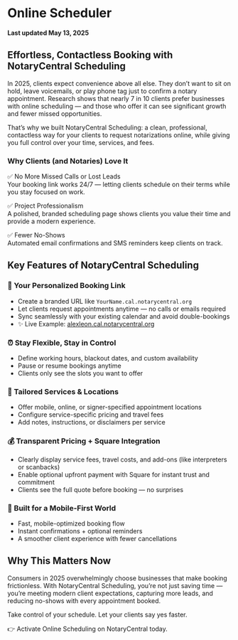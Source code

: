 # Online Scheduler
**Last updated May 13, 2025**

## Effortless, Contactless Booking with NotaryCentral Scheduling

In 2025, clients expect convenience above all else. They don’t want to sit on hold, leave voicemails, or play phone tag just to confirm a notary appointment. Research shows that nearly 7 in 10 clients prefer businesses with online scheduling — and those who offer it can see significant growth and fewer missed opportunities.

That’s why we built NotaryCentral Scheduling: a clean, professional, contactless way for your clients to request notarizations online, while giving you full control over your time, services, and fees.

### Why Clients (and Notaries) Love It

✅ No More Missed Calls or Lost Leads  
Your booking link works 24/7 — letting clients schedule on their terms while you stay focused on work.

✅ Project Professionalism  
A polished, branded scheduling page shows clients you value their time and provide a modern experience.

✅ Fewer No-Shows  
Automated email confirmations and SMS reminders keep clients on track.

## Key Features of NotaryCentral Scheduling

### 🔗 Your Personalized Booking Link

- Create a branded URL like `YourName.cal.notarycentral.org`
- Let clients request appointments anytime — no calls or emails required
- Sync seamlessly with your existing calendar and avoid double-bookings
- ✨ Live Example: [alexleon.cal.notarycentral.org](https://alexleon.cal.notarycentral.org)

### ⏰ Stay Flexible, Stay in Control

- Define working hours, blackout dates, and custom availability
- Pause or resume bookings anytime
- Clients only see the slots you want to offer

### 📍 Tailored Services & Locations

- Offer mobile, online, or signer-specified appointment locations
- Configure service-specific pricing and travel fees
- Add notes, instructions, or disclaimers per service

### 💰 Transparent Pricing + Square Integration

- Clearly display service fees, travel costs, and add-ons (like interpreters or scanbacks)
- Enable optional upfront payment with Square for instant trust and commitment
- Clients see the full quote before booking — no surprises

### 📱 Built for a Mobile-First World

- Fast, mobile-optimized booking flow
- Instant confirmations + optional reminders
- A smoother client experience with fewer cancellations

## Why This Matters Now

Consumers in 2025 overwhelmingly choose businesses that make booking frictionless. With NotaryCentral Scheduling, you’re not just saving time — you’re meeting modern client expectations, capturing more leads, and reducing no-shows with every appointment booked.

Take control of your schedule. Let your clients say yes faster.

👉 Activate Online Scheduling on NotaryCentral today.

